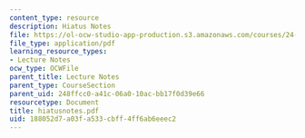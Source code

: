 ```yaml
---
content_type: resource
description: Hiatus Notes
file: https://ol-ocw-studio-app-production.s3.amazonaws.com/courses/24-942-grammar-of-a-less-familiar-language-spring-2003/188052d7a03fa533cbff4ff6ab6eeec2_hiatusnotes.pdf
file_type: application/pdf
learning_resource_types:
- Lecture Notes
ocw_type: OCWFile
parent_title: Lecture Notes
parent_type: CourseSection
parent_uid: 248ffcc0-a41c-06a0-10ac-bb17f0d39e66
resourcetype: Document
title: hiatusnotes.pdf
uid: 188052d7-a03f-a533-cbff-4ff6ab6eeec2
---
```

